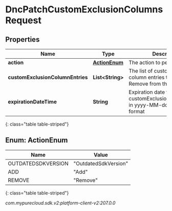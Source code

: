 # DncPatchCustomExclusionColumnsRequest


## Properties

| Name | Type | Description | Notes |
| ------------ | ------------- | ------------- | ------------- |
| **action** | [**ActionEnum**](#Enum--ActionEnum) | The action to perform |  [optional] |
| **customExclusionColumnEntries** | **List&lt;String&gt;** | The list of custom exclusion column entries to Add to / Remove from the DNC list  |  [optional] |
| **expirationDateTime** | **String** | Expiration date for DNC customExclusionColumnEntries in yyyy-MM-ddTHH:mmZ format |  [optional] |
{: class="table table-striped"}


## Enum: ActionEnum

| Name | Value |
| ---- | ----- |
| OUTDATEDSDKVERSION | &quot;OutdatedSdkVersion&quot; | 
| ADD | &quot;Add&quot; | 
| REMOVE | &quot;Remove&quot; | 
{: class="table table-striped"}




_com.mypurecloud.sdk.v2:platform-client-v2:207.0.0_
